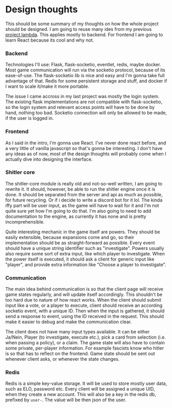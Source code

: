 # Design thoughts

This should be some summary of my thoughts on how the whole project should be designed. I am going to reuse many ides 
from my previous [project lambda](https://github.com/MvonK/lambda-connector). This applies mostly to backend. 
For frontend I am going to learn React because its cool and why not. 

### Backend
Technologies I'll use: Flask, flask-socketio, eventlet, redis, maybe docker. Most game communication will run via the
socketio protocol, because of its ease-of-use. The flask-socketio lib is nice and easy and I'm gonna take full 
advantage of that. Redis for some persistent storage and stuff, and docker if I want to scale it/make it more portable.

The issue I came accross in my last project was mostly the login system. The existing flask implementations are not 
compatible with flask-socketio, so the login system and relevant access points will have to be done by hand, 
nothing too bad. Socketio connection will only be allowed to be made, if the user is logged in. 

### Frontend
As I said in the intro, I'm gonna use React. I've never done react before, and a very little of vanilla javascript so
that's gonna be interesting. I don't have any ideas as of now, most of the design thoughts will probably come when I 
actually dive into designing the interface.

### Shitler core

The shitler-core module is really old and not-so-well written, I am going to rewrite it. It should, however, be able to 
run the shitler engine once it is done. It should be separated from the server and api as much as possible, for future
recycling. Or if i decide to write a discord bot for it lol. The kinda iffy part will be user input, as the game will 
have to wait for it and I'm not quite sure yet how I'm going to do that. I'm also going to need to add documentation to 
the engine, as currently it has none and is pretty incomprehensible. 

Quite interesting mechanic in the game itself are powers. They should be easily extensible, because expansions come and 
go, so their implementation should be as straight-forward as possible. Every event should have a unique string 
identifier such as "investigate". Powers usually also require some sort of extra input, like which player to 
investigate. When the power itself is executed, it should ask a client for generic input like "player", and provide
extra information like "Choose a player to investigate".

### Communication
The main idea behind communication is so that the client page will receive game states regularly, and will update
itself accordingly. This shouldn't be too hard due to nature of how react works. When the client should submit input
like a vote, or a player to execute, client should receive an according socketio event, with a unique ID. 
Then when the input is gathered, it should send a response to event, using the ID received in the request. This should
make it easier to debug and make the communication clear. 

The client does not have many input types available. It can be either Ja/Nein, Player (to investigate, 
execute etc.), pick a card from selection (i.e. when passing a policy), or a claim. 
The game state will also have to contain some private, per-player information. For example fascists know who hitler is 
so that has to reflect on the frontend. Game state should be sent out whenever client asks, or whenever the 
state changes.

### Redis
Redis is a simple key-value storage. It will be used to store mostly user data, such as ELO, password etc. Every client
will be assigned a unique UID, when they create a new account. This will also be a key in the redis db, prefixed by
`user-`. The value will be then json of the user. 